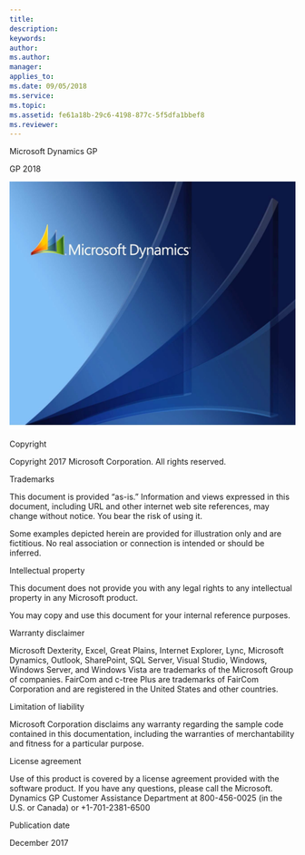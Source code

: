 ```yaml
---
title: 
description: 
keywords: 
author: 
ms.author: 
manager: 
applies_to: 
ms.date: 09/05/2018
ms.service: 
ms.topic: 
ms.assetid: fe61a18b-29c6-4198-877c-5f5dfa1bbef8
ms.reviewer: 
---
```

Microsoft Dynamics GP

GP 2018

![00_Web Components Install Admin Guide_Book image1](media/00_Web-Components-Install-Admin-Guide_Book-image1.png)  

Copyright

Copyright 2017 Microsoft Corporation. All rights reserved.

Trademarks

This document is provided “as-is.” Information and views expressed in this document, including URL and other internet web site references, may change without notice. You bear the risk of using it.

Some examples depicted herein are provided for illustration only and are fictitious. No real association or connection is intended or should be inferred.

Intellectual property

This document does not provide you with any legal rights to any intellectual property in any Microsoft product.

You may copy and use this document for your internal reference purposes.

Warranty disclaimer

Microsoft Dexterity, Excel, Great Plains, Internet Explorer, Lync, Microsoft Dynamics, Outlook, SharePoint, SQL Server, Visual Studio, Windows, Windows Server, and Windows Vista are trademarks of the Microsoft Group of companies. FairCom and c-tree Plus are trademarks of FairCom Corporation and are registered in the United States and other countries.

Limitation of liability

Microsoft Corporation disclaims any warranty regarding the sample code contained in this documentation, including the warranties of merchantability and fitness for a particular purpose.

License agreement

Use of this product is covered by a license agreement provided with the software product. If you have any questions, please call the Microsoft. Dynamics GP Customer Assistance Department at 800-456-0025 (in the U.S. or Canada) or +1-701-2381-6500

Publication date

December 2017

<span id="_Register_application_for" class="anchor"></span>

<span id="_Troubleshooting" class="anchor"></span>

<span id="_Connecting_to_the" class="anchor"></span>

<span id="_Working_with_the" class="anchor"></span>

<span id="_Importing_a_Self-signed" class="anchor"></span>

<span id="_Default_domain" class="anchor"></span>

